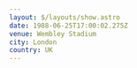 ```yaml
---
layout: $/layouts/show.astro
date: 1988-06-25T17:00:02.275Z
venue: Wembley Stadium
city: London
country: UK
---
```

